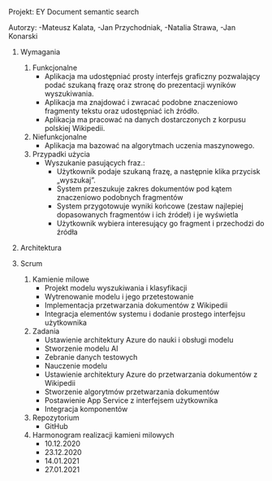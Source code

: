 Projekt: EY Document semantic search

Autorzy: 
-Mateusz Kalata, 
-Jan Przychodniak, 
-Natalia Strawa, 
-Jan Konarski

1.	Wymagania
    1.	Funkcjonalne
        * Aplikacja ma udostępniać prosty interfejs graficzny pozwalający podać szukaną frazę oraz stronę do prezentacji wyników wyszukiwania.
        *	Aplikacja ma znajdować i zwracać podobne znaczeniowo fragmenty tekstu oraz udostępniać ich źródło.
        *	Aplikacja ma pracować na danych dostarczonych z korpusu polskiej Wikipedii.
    1.	Niefunkcjonalne
        *	Aplikacja ma bazować na algorytmach uczenia maszynowego.
    1. Przypadki użycia
        *	Wyszukanie pasujących fraz.:
            * Użytkownik podaje szukaną frazę, a następnie klika przycisk „wyszukaj”.
            * System przeszukuje zakres dokumentów pod kątem znaczeniowo podobnych fragmentów
            * System przygotowuje wyniki końcowe (zestaw najlepiej dopasowanych fragmentów i ich źródeł) i je wyświetla
            * Użytkownik wybiera interesujący go fragment i przechodzi do źródła
1.	Architektura
 
1.	Scrum
    1.	Kamienie milowe
        *	Projekt modelu wyszukiwania i klasyfikacji
        *	Wytrenowanie modelu i jego przetestowanie
        *	Implementacja przetwarzania dokumentów z Wikipedii
        *	Integracja elementów systemu i dodanie prostego interfejsu użytkownika
    1.	Zadania
        *	Ustawienie architektury Azure do nauki i obsługi modelu
        *	Stworzenie modelu AI
        *	Zebranie danych testowych
        *	Nauczenie modelu
        *	Ustawienie architektury Azure do przetwarzania dokumentów z Wikipedii
        *	Stworzenie algorytmów przetwarzania dokumentów
        *	Postawienie App Service z interfejsem użytkownika
        *	Integracja komponentów 
    1.	Repozytorium
        * GitHub
    1.	Harmonogram realizacji kamieni milowych
        *	10.12.2020
        *	23.12.2020
        *	14.01.2021
        *	27.01.2021

